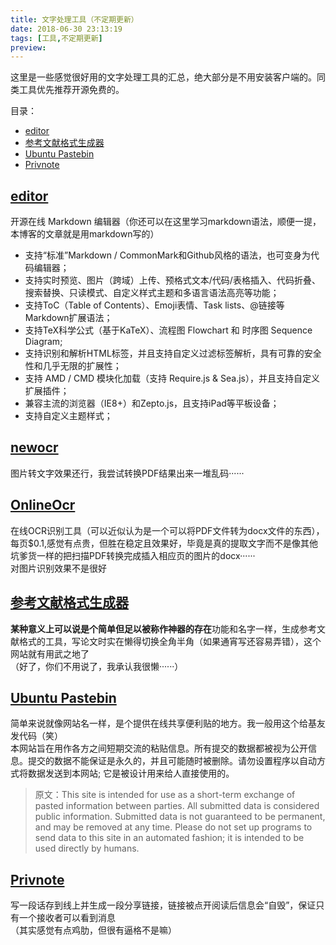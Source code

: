 ```yaml
---
title: 文字处理工具（不定期更新）
date: 2018-06-30 23:13:19
tags: [工具,不定期更新]
preview: 
---
```

这里是一些感觉很好用的文字处理工具的汇总，绝大部分是不用安装客户端的。同类工具优先推荐开源免费的。
<!--more-->
目录：  
* [editor](https://pandao.github.io/editor.md/)
* [参考文献格式生成器](http://cite.readpaul.com/)
* [Ubuntu Pastebin](https://paste.ubuntu.com/)
* [Privnote](https://privnote.com/)


## [editor](https://pandao.github.io/editor.md/)
开源在线 Markdown 编辑器（你还可以在这里学习markdown语法，顺便一提，本博客的文章就是用markdown写的）  
- 支持“标准”Markdown / CommonMark和Github风格的语法，也可变身为代码编辑器；
- 支持实时预览、图片（跨域）上传、预格式文本/代码/表格插入、代码折叠、搜索替换、只读模式、自定义样式主题和多语言语法高亮等功能；
- 支持ToC（Table of Contents）、Emoji表情、Task lists、@链接等Markdown扩展语法；
- 支持TeX科学公式（基于KaTeX）、流程图 Flowchart 和 时序图 Sequence Diagram;
- 支持识别和解析HTML标签，并且支持自定义过滤标签解析，具有可靠的安全性和几乎无限的扩展性；
- 支持 AMD / CMD 模块化加载（支持 Require.js & Sea.js），并且支持自定义扩展插件；
- 兼容主流的浏览器（IE8+）和Zepto.js，且支持iPad等平板设备；
- 支持自定义主题样式；

## [newocr](https://www.newocr.com/)
图片转文字效果还行，我尝试转换PDF结果出来一堆乱码······

## [OnlineOcr](https://www.onlineocr.net/)
在线OCR识别工具（可以近似认为是一个可以将PDF文件转为docx文件的东西），每页$0.1,感觉有点贵，但胜在稳定且效果好，毕竟是真的提取文字而不是像其他坑爹货一样的把扫描PDF转换完成插入相应页的图片的docx······  
对图片识别效果不是很好

## [参考文献格式生成器](http://cite.readpaul.com/Default.aspx)
**某种意义上可以说是个简单但足以被称作神器的存在**功能和名字一样，生成参考文献格式的工具，写论文时实在懒得切换全角半角（如果通宵写还容易弄错），这个网站就有用武之地了  
（好了，你们不用说了，我承认我很懒······）

## [Ubuntu Pastebin](https://paste.ubuntu.com/)
简单来说就像网站名一样，是个提供在线共享便利贴的地方。我一般用这个给基友发代码（笑）  
本网站旨在用作各方之间短期交流的粘贴信息。所有提交的数据都被视为公开信息。提交的数据不能保证是永久的，并且可能随时被删除。请勿设置程序以自动方式将数据发送到本网站; 它是被设计用来给人直接使用的。  
> 原文：This site is intended for use as a short-term exchange of pasted information between parties. All submitted data is considered public information. Submitted data is not guaranteed to be permanent, and may be removed at any time. Please do not set up programs to send data to this site in an automated fashion; it is intended to be used directly by humans.

## [Privnote](https://privnote.com/)
写一段话存到线上并生成一段分享链接，链接被点开阅读后信息会“自毁”，保证只有一个接收者可以看到消息  
（其实感觉有点鸡肋，但很有逼格不是嘛）


<!--more-->